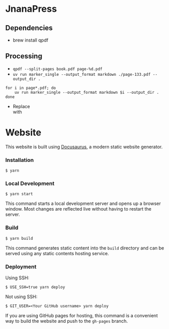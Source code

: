 # JnanaPress

## Dependencies

- brew install qpdf

## Processing

- `qpdf --split-pages book.pdf page-%d.pdf`
- `uv run marker_single --output_format markdown ./page-133.pdf --output_dir .`

```
for i in page*.pdf; do
    uv run marker_single --output_format markdown $i --output_dir .
done
```

- Replace <br> with <br/>

# Website

This website is built using [Docusaurus](https://docusaurus.io/), a modern static website generator.

### Installation

```
$ yarn
```

### Local Development

```
$ yarn start
```

This command starts a local development server and opens up a browser window. Most changes are reflected live without having to restart the server.

### Build

```
$ yarn build
```

This command generates static content into the `build` directory and can be served using any static contents hosting service.

### Deployment

Using SSH:

```
$ USE_SSH=true yarn deploy
```

Not using SSH:

```
$ GIT_USER=<Your GitHub username> yarn deploy
```

If you are using GitHub pages for hosting, this command is a convenient way to build the website and push to the `gh-pages` branch.
